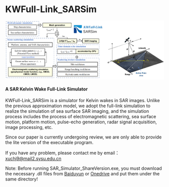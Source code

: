 # KWFull-Link_SARSim


![image](flowchart.png)

#### A SAR Kelvin Wake Full-Link Simulator

KWFull-Link_SARSim is a simulator for Kelvin wakes in SAR images. Unlike the previous approximation model, we adopt the full-link simulation to realize the simulation of sea surface SAR imaging, and the simulation process includes the process of electromagnetic scattering, sea surface motion, platform motion, pulse-echo generation, radar signal acquisition, image processing, etc.

Since our paper is currently undergoing review, we are only able to provide the lite version of the executable program.

If you have any problem, please contact me by email：xuchj9@mail2.sysu.edu.cn

Note:  Before running SAR_Simulator_ShareVersion.exe, you must download the necessary .dll files from [Baiduyun](https://pan.baidu.com/s/17GhClkoXFURNO6Dchb7KGA?pwd=9mjr ) or [Onedrive](https://1drv.ms/u/s!AqTp7jo0qiKFkTIpZbI8QRAh2Whr?e=eZDKGh) and put them under the same directory!



